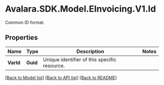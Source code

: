 # Avalara.SDK.Model.EInvoicing.V1.Id
Common ID format.

## Properties

Name | Type | Description | Notes
------------ | ------------- | ------------- | -------------
**VarId** | **Guid** | Unique identifier of this specific resource. | 

[[Back to Model list]](../../../README.md#documentation-for-models) [[Back to API list]](../../../README.md#documentation-for-api-endpoints) [[Back to README]](../../../README.md)

